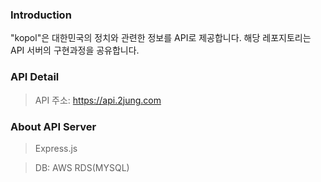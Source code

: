 ### Introduction
"kopol"은 대한민국의 정치와 관련한 정보를 API로 제공합니다. 
해당 레포지토리는 API 서버의 구현과정을  공유합니다.

### API Detail 
> API 주소: https://api.2jung.com

### About API Server 
> Express.js

> DB: AWS RDS(MYSQL)